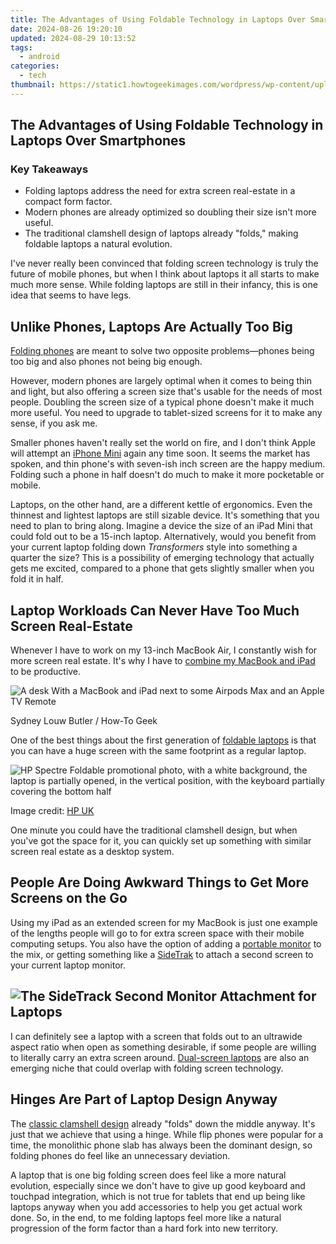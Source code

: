 ```yaml
---
title: The Advantages of Using Foldable Technology in Laptops Over Smartphones
date: 2024-08-26 19:20:10
updated: 2024-08-29 10:13:52
tags:
  - android
categories:
  - tech
thumbnail: https://static1.howtogeekimages.com/wordpress/wp-content/uploads/2024/07/a-laptop-made-of-origami.png
---
```


## The Advantages of Using Foldable Technology in Laptops Over Smartphones

### Key Takeaways

* Folding laptops address the need for extra screen real-estate in a compact form factor.
* Modern phones are already optimized so doubling their size isn't more useful.
* The traditional clamshell design of laptops already "folds," making foldable laptops a natural evolution.

 I've never really been convinced that folding screen technology is truly the future of mobile phones, but when I think about laptops it all starts to make much more sense. While folding laptops are still in their infancy, this is one idea that seems to have legs.

##  Unlike Phones, Laptops Are Actually Too Big

[Folding phones](https://remote-screen-capture.techidaily.com/new-top-screen-recording-tools-in-top-8-free-for-your-android-device-for-2024/) are meant to solve two opposite problems—phones being too big and also phones not being big enough.

 However, modern phones are largely optimal when it comes to being thin and light, but also offering a screen size that's usable for the needs of most people. Doubling the screen size of a typical phone doesn't make it much more useful. You need to upgrade to tablet-sized screens for it to make any sense, if you ask me.

 Smaller phones haven't really set the world on fire, and I don't think Apple will attempt an [iPhone Mini](https://android-location-track.techidaily.com/how-do-i-stop-someone-from-tracking-my-vivo-x100-drfone-by-drfone-virtual-android/) again any time soon. It seems the market has spoken, and thin phone's with seven-ish inch screen are the happy medium. Folding such a phone in half doesn't do much to make it more pocketable or mobile.

 Laptops, on the other hand, are a different kettle of ergonomics. Even the thinnest and lightest laptops are still sizable device. It's something that you need to plan to bring along. Imagine a device the size of an iPad Mini that could fold out to be a 15-inch laptop. Alternatively, would you benefit from your current laptop folding down _Transformers_ style into something a quarter the size? This is a possibility of emerging technology that actually gets me excited, compared to a phone that gets slightly smaller when you fold it in half.

##  Laptop Workloads Can Never Have Too Much Screen Real-Estate

 Whenever I have to work on my 13-inch MacBook Air, I constantly wish for more screen real estate. It's why I have to [combine my MacBook and iPad](https://ios-unlock.techidaily.com/in-2024-how-can-i-unlock-my-iphone-15-after-forgetting-my-pin-code-by-drfone-ios/) to be productive.

![A desk With a MacBook and iPad next to some Airpods Max and an Apple TV Remote](https://static1.howtogeekimages.com/wordpress/wp-content/uploads/2024/06/a-desk-with-a-macbook-and-ipad-next-to-some-airpods-max-and-an-apple-tv-remote.png) 

Sydney Louw Butler / How-To Geek

 One of the best things about the first generation of [foldable laptops](https://audio-shaping.techidaily.com/comprehensive-methods-for-adding-sound-to-modernized-avi-videos/) is that you can have a huge screen with the same footprint as a regular laptop.

![HP Spectre Foldable promotional photo, with a white background, the laptop is partially opened, in the vertical position, with the keyboard partially covering the bottom half](https://static1.howtogeekimages.com/wordpress/wp-content/uploads/2023/10/hp-spectre-foldable-promotional-photo-with-a-white-background-the-laptop-is-partially-opened-in-the-vertical-position-with-the-keyboard-partially-covering-the-bottom-half.jpeg) 

Image credit: [HP UK](https://www.hp.com/gb-en/shop/product.aspx?id=8r2r4ea&opt=abu&sel=ntb)

 One minute you could have the traditional clamshell design, but when you've got the space for it, you can quickly set up something with similar screen real estate as a desktop system.

##  People Are Doing Awkward Things to Get More Screens on the Go

 Using my iPad as an extended screen for my MacBook is just one example of the lengths people will go to for extra screen space with their mobile computing setups. You also have the option of adding a [portable monitor](https://techtrends.techidaily.com/master-the-connection-effortlessly-pairing-bluetooth-speakers-and-computers/) to the mix, or getting something like a [SideTrak](https://www.amazon.com/SideTrak-Slide-Portable-Monitor-Laptop/dp/B07RJYQN9K?tag=hotoge-20&ascsubtag=UUhtgUeUpU2004543&asc%5Frefurl=https%3A%2F%2Fwww.howtogeek.com%2Ffoldable-screens-make-way-more-sense-for-laptops-than-phones%2F&asc%5Fcampaign=Evergreen) to attach a second screen to your current laptop monitor.

## ![The SideTrack Second Monitor Attachment for Laptops](https://static0.howtogeekimages.com/wordpress/wp-content/uploads/2023/01/SideTrak.jpg) 

 I can definitely see a laptop with a screen that folds out to an ultrawide aspect ratio when open as something desirable, if some people are willing to literally carry an extra screen around. [Dual-screen laptops](https://youtube-stream.techidaily.com/instant-expertise-changing-photos-to-captivating-youtube-thumbnails-for-2024/) are also an emerging niche that could overlap with folding screen technology.

##  Hinges Are Part of Laptop Design Anyway

 The [classic clamshell design](https://tech-recovery.techidaily.com/the-hidden-advantages-of-driving-an-electric-vehicle-free-parking-and-carpool-lane-access/) already "folds" down the middle anyway. It's just that we achieve that using a hinge. While flip phones were popular for a time, the monolithic phone slab has always been the dominant design, so folding phones do feel like an unnecessary deviation.

 A laptop that is one big folding screen does feel like a more natural evolution, especially since we don't have to give up good keyboard and touchpad integration, which is not true for tablets that end up being like laptops anyway when you add accessories to help you get actual work done. So, in the end, to me folding laptops feel more like a natural progression of the form factor than a hard fork into new territory.

<ins class="adsbygoogle"
     style="display:block"
     data-ad-format="autorelaxed"
     data-ad-client="ca-pub-7571918770474297"
     data-ad-slot="1223367746"></ins>



<ins class="adsbygoogle"
     style="display:block"
     data-ad-client="ca-pub-7571918770474297"
     data-ad-slot="8358498916"
     data-ad-format="auto"
     data-full-width-responsive="true"></ins>
